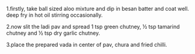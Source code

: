 1.firstly, take ball sized aloo mixture and dip in besan batter and coat well.
deep fry in hot oil stirring occasionally.

2.now slit the ladi pav and spread 1 tsp green chutney, ½ tsp tamarind chutney and ½ tsp dry garlic chutney.

3.place the prepared vada in center of pav, chura and fried chilli.